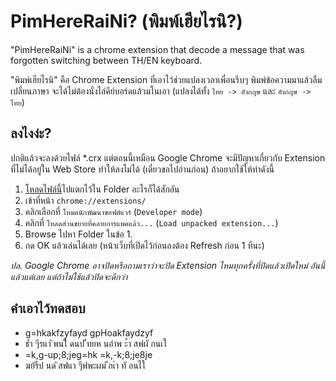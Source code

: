 # PimHereRaiNi? (พิมพ์เฮียไรนิ?)
"PimHereRaiNi" is a chrome extension that decode a message that was forgotten switching between TH/EN keyboard.

"พิมพ์เฮียไรนิ" คือ Chrome Extension ที่เอาไว้ช่วยแปลงเวลาเพื่อนรีบๆ พิมพ์ข้อความมาแล้วลืมเปลี่ยนภาษา จะได้ไม่ต้องนั่งไล่คีย์บอร์ดแล้วมโนเอา (แปลงได้ทั้ง `ไทย -> อังกฤษ` และ `อังกฤษ -> ไทย`)

## ลงไงง่ะ?
ปกติแล้วจะลงด้วยไฟล์ *.crx แต่ตอนนี้เหมือน Google Chrome จะมีปัญหาเกี่ยวกับ Extension ที่ไม่ได้อยู่ใน Web Store ทำให้ลงไม่ได้ (เดี๋ยวขอไปอ่านก่อน) ถ้าอยากใช้ให้ทำดังนี้
1. [โหลดไฟล์นี้](https://goo.gl/pxCH2y)ไปแตกไว้ใน Folder อะไรก็ได้สักอัน
2. เข้าที่หน้า `chrome://extensions/`
3. คลิกเลือกที่ `โหมดนักพัฒนาซอฟต์แวร์` (`Developer mode`)
4. คลิกที่ `โหลดส่วนขยายที่คลายการแพคแล้ว...` (`Load unpacked extension...`)
5. Browse ไปหา Folder ในข้อ 1.
6. กด OK แล้วเล่นได้เลย (หน้าเว็บที่เปิดไว้ก่อนลงต้อง Refresh ก่อน 1 ทีนะ)

*ปล. Google Chrome อาจปิดหรือถามเราว่าจะปิด Extension ไหมทุกครั้งที่ปิดแล้วเปิดใหม่ อันนี้แล้วแต่เลย แต่ถ้าไม่ใช้แล้วปิดจะดีกว่า*

## คำเอาไว้ทดสอบ
- g=hkakfzyfayd gpHoakfaydzyf
- ธ้ำ ๆีรแา ิพนไื ดนป ่ีทยห นอำพ ะ้ำ สฟผั กนเใ
- =k,g-up;8;jeg=hk =k,-k;8;je8je
- ฆย้รืป นด ิสฟแา ๆีฟพะผม ่ีกเำ ทั อนไใ